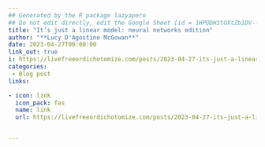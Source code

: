 ```yaml
---
## Generated by the R package lazyapero
## Do not edit directly, edit the Google Sheet [id = 1HPQDH3tOXtZb1DV--8wR9CKAzUz5aywWc2vM3OQ5SrU]
title: "It’s just a linear model: neural networks edition"
author: "**Lucy D'Agostino McGowan**"
date: 2023-04-27T00:00:00
link_out: true
i: https://livefreeordichotomize.com/posts/2023-04-27-its-just-a-linear-model-neural-nets/
categories:
 - Blog post
links:

- icon: link
  icon_pack: fas
  name: link
  url: https://livefreeordichotomize.com/posts/2023-04-27-its-just-a-linear-model-neural-nets/


---
```




